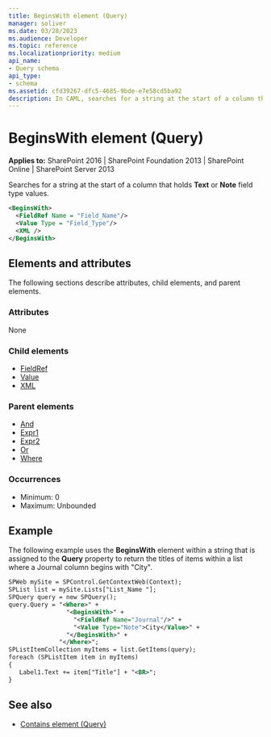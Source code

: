 ```yaml
---
title: BeginsWith element (Query)
manager: soliver
ms.date: 03/28/2023
ms.audience: Developer
ms.topic: reference
ms.localizationpriority: medium
api_name:
- Query schema
api_type:
- schema
ms.assetid: cfd39267-dfc5-4685-9bde-e7e58cd5ba92
description: In CAML, searches for a string at the start of a column that holds Text or Note field type values.
---
```


# BeginsWith element (Query)

**Applies to:** SharePoint 2016 | SharePoint Foundation 2013 | SharePoint Online | SharePoint Server 2013

Searches for a string at the start of a column that holds **Text** or **Note** field type values.

```XML
<BeginsWith>
  <FieldRef Name = "Field_Name"/>
  <Value Type = "Field_Type"/>
  <XML />
</BeginsWith>
```

## Elements and attributes

The following sections describe attributes, child elements, and parent elements.

### Attributes

None

### Child elements

- [FieldRef](fieldref-element-query.md)
- [Value](value-element-query.md)
- [XML](xml-element.md)

### Parent elements

- [And](and-element-query.md)
- [Expr1](expr1-element-view.md)
- [Expr2](expr2-element-view.md)
- [Or](or-element-query.md)
- [Where](where-element-query.md)

### Occurrences

- Minimum: 0
- Maximum: Unbounded

## Example

The following example uses the **BeginsWith** element within a string that is assigned to the **Query** property to return the titles of items within a list where a Journal column begins with "City".

```XML
SPWeb mySite = SPControl.GetContextWeb(Context);
SPList list = mySite.Lists["List_Name "];
SPQuery query = new SPQuery();
query.Query = "<Where>" +
                "<BeginsWith>" +
                  "<FieldRef Name="Journal"/>" +
                  "<Value Type="Note">City</Value>" +
                "</BeginsWith>" +
              "</Where>";
SPListItemCollection myItems = list.GetItems(query);
foreach (SPListItem item in myItems)
{
   Label1.Text += item["Title"] + "<BR>";
}
```

## See also

- [Contains element (Query)](contains-element-query.md)
